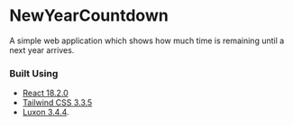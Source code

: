 # NewYearCountdown
A simple web application which shows how much time is remaining until a next year arrives.
### Built Using
- [React 18.2.0](https://create-react-app.dev/)
- [Tailwind CSS 3.3.5](https://tailwindcss.com/)
- [Luxon 3.4.4](https://www.npmjs.com/package/luxon).
